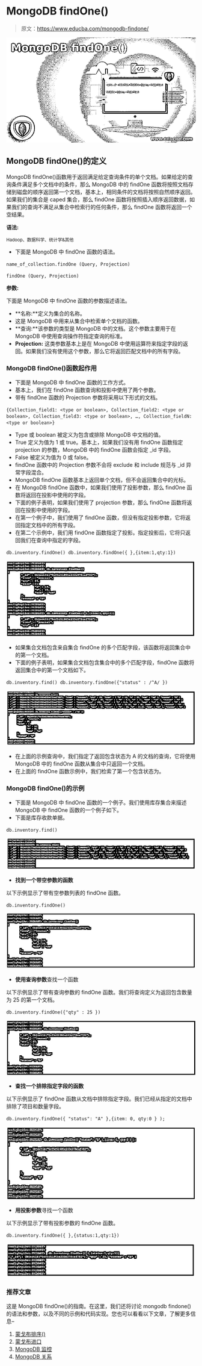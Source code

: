 # MongoDB findOne()

> 原文：<https://www.educba.com/mongodb-findone/>

![MongoDB findOne()](img/ae59f7db8776e2d28f51d02093cde7df.png)



## MongoDB findOne()的定义

MongoDB findOne()函数用于返回满足给定查询条件的单个文档。如果给定的查询条件满足多个文档中的条件，那么 MongoDB 中的 findOne 函数将按照文档存储到磁盘的顺序返回第一个文档，基本上，相同条件的文档将按照自然顺序返回。如果我们的集合是 caped 集合，那么 findOne 函数将按照插入顺序返回数据，如果我们的查询不满足从集合中检索行的任何条件，那么 findOne 函数将返回一个空结果。

**语法:**

<small>Hadoop、数据科学、统计学&其他</small>

*   下面是 MongoDB 中 findOne 函数的语法。

`name_of_collection.findOne (Query, Projection)`

`findOne (Query, Projection)`

**参数:**

下面是 MongoDB 中 findOne 函数的参数描述语法。

*   **名称:**定义为集合的名称。
*   这是 MongoDB 中用来从集合中检索单个文档的函数。
*   **查询:**该参数的类型是 MongoDB 中的文档。这个参数主要用于在 MongoDB 中使用查询操作符指定查询的标准。
*   **Projection:** 这类参数基本上是在 MongoDB 中使用运算符来指定字段的返回。如果我们没有使用这个参数，那么它将返回匹配文档中的所有字段。

### MongoDB findOne()函数起作用

*   下面是 MongoDB 中 findOne 函数的工作方式。
*   基本上，我们在 findOne 函数查询和投影中使用了两个参数。
*   带有 findOne 函数的 Projection 参数将采用以下形式的文档。

`{Collection_field1: <type or boolean>, Collection_field2: <type or boolean>, Collection_field3: <type or boolean>, …, Collection_fieldN: <type or boolean>}`

*   Type 或 boolean 被定义为包含或排除 MongoDB 中文档的值。
*   True 定义为值为 1 或 true。基本上，如果我们没有用 findOne 函数指定 projection 的参数，MongoDB 中的 findOne 函数会指定 _id 字段。
*   False 被定义为值为 0 或 false。
*   findOne 函数中的 Projection 参数不会将 exclude 和 include 规范与 _id 异常字段混合。
*   MongoDB findOne 函数基本上返回单个文档，但不会返回集合中的光标。
*   在 MongoDB findOne 函数中，如果我们使用了投影参数，那么 findOne 函数将返回在投影中使用的字段。
*   下面的例子表明，如果我们使用了 projection 参数，那么 findOne 函数将返回在投影中使用的字段。
*   在第一个例子中，我们使用了 findOne 函数，但没有指定投影参数，它将返回指定文档中的所有字段。
*   在第二个示例中，我们用 findOne 函数指定了投影。指定投影后，它将只返回我们在查询中指定的字段。

`db.inventory.findOne()
db.inventory.findOne({ },{item:1,qty:1})`

![MongoDB findOne()-1.1](img/2de9e82c4643cbede2436d422c388fbc.png)



*   如果集合文档包含来自集合 findOne 的多个匹配字段，该函数将返回集合中的第一个文档。
*   下面的例子表明，如果集合文档包含集合中的多个匹配字段，findOne 函数将返回集合中的第一个文档如下。

`db.inventory.find()
db.inventory.findOne({"status" : /^A/ })`

![MongoDB findOne()-1.1](img/36ea7f2b4949ba7f3626d9b62f2c5b30.png)



*   在上面的示例查询中，我们指定了返回包含状态为 A 的文档的查询，它将使用 MongoDB 中的 findOne 函数从集合中只返回一个文档。
*   在上面的 findOne 函数示例中，我们检索了第一个包含状态为。

### MongoDB findOne()的示例

*   下面是 MongoDB 中 findOne 函数的一个例子。我们使用库存集合来描述 MongoDB 中 findOne 函数的一个例子如下。
*   下面是库存收款单据。

`db.inventory.find()`

![MongoDB findOne()-1.2](img/4c9d5cc69f1aaf433d0a960ffe8e3e13.png)



*   **找到一个带空参数的函数**

以下示例显示了带有空参数列表的 findOne 函数。

`db.inventory.findOne()`

![MongoDB findOne()-1.2...](img/1141c164973299e3f4c8359b9438a9b1.png)



*   **使用查询参数**查找一个函数

以下示例显示了带有查询参数的 findOne 函数。我们将查询定义为返回包含数量为 25 的第一个文档。

`db.inventory.findOne({"qty" : 25 })`

![MongoDB findOne()-1.3....](img/7cd2918bfb4e0f42509181f5fbeae5db.png)



*   **查找一个排除指定字段的函数**

以下示例显示了 findOne 函数从文档中排除指定字段。我们已经从指定的文档中排除了项目和数量字段。

`db.inventory.findOne({ "status": "A" },{item: 0, qty:0 } );`

![MongoDB findOne()-1.4....](img/7c73e297f87c45b0895610f025796d26.png)



*   **用投影参数**寻找一个函数

以下示例显示了带有投影参数的 findOne 函数。

`db.inventory.findOne({ },{status:1,qty:1})`

![MongoDB findOne()-1.6](img/b7967b61fe42006ce375c7f80a8a947d.png)



### 推荐文章

这是 MongoDB findOne()的指南。在这里，我们还将讨论 mongodb findone()的语法和参数，以及不同的示例和代码实现。您也可以看看以下文章，了解更多信息–

1.  [蒙戈布排序()](https://www.educba.com/mongodb-sort/)
2.  [蒙戈布进口](https://www.educba.com/mongodb-import/)
3.  [MongoDB 监控](https://www.educba.com/mongodb-monitoring/)
4.  [MongoDB 关系](https://www.educba.com/mongodb-relationships/)





